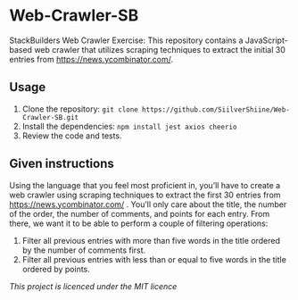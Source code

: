 # Web-Crawler-SB
StackBuilders Web Crawler Exercise: This repository contains a JavaScript-based web crawler that utilizes scraping techniques to extract the initial 30 entries from https://news.ycombinator.com/.

## Usage
1. Clone the repository: `git clone https://github.com/SiilverShiine/Web-Crawler-SB.git`
2. Install the dependencies: `npm install jest axios cheerio`
3. Review the code and tests.

## Given instructions
Using the language that you feel most proficient in, you’ll have to create a web crawler using scraping techniques to extract the first 30 entries from https://news.ycombinator.com/ . You’ll only care about the title, the number of the order, the number of comments, and points for each entry.
From there, we want it to be able to perform a couple of filtering operations:
1. Filter all previous entries with more than five words in the title ordered by the number of comments first.
2. Filter all previous entries with less than or equal to five words in the title ordered by points.


*This project is licenced under the MIT licence*
